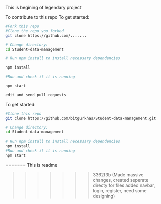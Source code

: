 This is begining of legendary project

To contribute to this repo
To get started:

```bash
#Fork this repo
#Clone the repo you forked
git clone https://github.com/.......

# Change directory:
cd Student-data-management

# Run npm install to install necessary dependencies

npm install

#Run and check if it is running

npm start

edit and send pull requests
```

To get started:
```bash
#Clone this repo
git clone https://github.com/bitgurkhas/Student-data-management.git 

# Change directory:
cd Student-data-management

# Run npm install to install necessary dependencies
npm install
#Run and check if it is running
npm start
```
=======
This is readme
>>>>>>> 3362f3b (Made massive changes, created seperate directy for files added navbar, login, register, need some designing)
